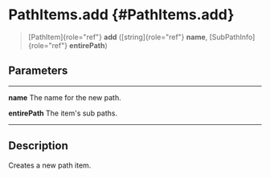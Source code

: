 PathItems.add {#PathItems.add}
=============

> [PathItem]{role="ref"} **add** ([string]{role="ref"} **name**,
> [SubPathInfo]{role="ref"} **entirePath**)

Parameters
----------

  ---------------- ----------------------------
  **name**         The name for the new path.

  **entirePath**   The item\'s sub paths.
  ---------------- ----------------------------

Description
-----------

Creates a new path item.
